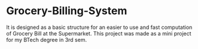 # Grocery-Billing-System

It is designed as a basic structure for an easier to use and fast computation of Grocery Bill at the Supermarket. 
This project was made as a mini project for my BTech degree in 3rd sem.
